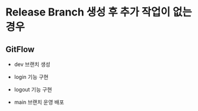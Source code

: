 # Release Branch 생성 후 추가 작업이 없는 경우 
## GitFlow
- dev 브랜치 생성

- login 기능 구현

- logout 기능 구현

- main 브랜치 운영 배포
